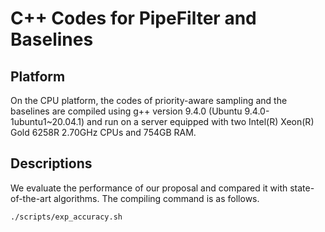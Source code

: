 # C++ Codes for PipeFilter and Baselines

## Platform
On the CPU platform, the codes of priority-aware sampling and the baselines are compiled using g++ version 9.4.0 (Ubuntu 9.4.0-1ubuntu1~20.04.1) and run on a server equipped with two Intel(R) Xeon(R) Gold 6258R 2.70GHz CPUs and 754GB RAM.

## Descriptions
We evaluate the performance of our proposal and compared it with state-of-the-art algorithms. The compiling command is as follows.

```shell
./scripts/exp_accuracy.sh
```
